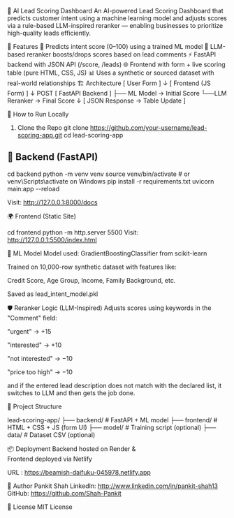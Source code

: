 🧠 AI Lead Scoring Dashboard
An AI-powered Lead Scoring Dashboard that predicts customer intent using a machine learning model and adjusts scores via a rule-based LLM-inspired reranker — enabling businesses to prioritize high-quality leads efficiently.

📌 Features
🔮 Predicts intent score (0–100) using a trained ML model
🧠 LLM-based reranker boosts/drops scores based on lead comments
⚡ FastAPI backend with JSON API (/score, /leads)
🌐 Frontend with form + live scoring table (pure HTML, CSS, JS)
📊 Uses a synthetic or sourced dataset with real-world relationships
🏗️ Architecture
[ User Form ] ↓ [ Frontend (JS Form) ] ↓ POST [ FastAPI Backend ] ├── ML Model → Initial Score └──LLM Reranker → Final Score ↓ [ JSON Response → Table Update ]

🧪 How to Run Locally
1. Clone the Repo
git clone https://github.com/your-username/lead-scoring-app.git
cd lead-scoring-app



## 🚀 Backend (FastAPI)

cd backend
python -m venv venv
source venv/bin/activate  # or venv\Scripts\activate on Windows
pip install -r requirements.txt
uvicorn main:app --reload

Visit: http://127.0.0.1:8000/docs




🌍 Frontend (Static Site)

cd frontend
python -m http.server 5500
Visit: http://127.0.0.1:5500/index.html


🧠 ML Model
Model used: GradientBoostingClassifier from scikit-learn

Trained on 10,000-row synthetic dataset with features like:

Credit Score, Age Group, Income, Family Background, etc.

Saved as lead_intent_model.pkl

🛡️ Reranker Logic (LLM-Inspired)
Adjusts scores using keywords in the "Comment" field:

"urgent" → +15

"interested" → +10

"not interested" → −10

"price too high" → −10
 
 and if the entered lead description does not match with the declared list, it switches to LLM and then gets the job done. 



📂 Project Structure

lead-scoring-app/
├── backend/        # FastAPI + ML model
├── frontend/       # HTML + CSS + JS (form UI)
├── model/          # Training script (optional)
├── data/           # Dataset CSV (optional)


📦 Deployment
Backend hosted on Render
            &  
Frontend deployed via Netlify

URL : https://beamish-daifuku-045978.netlify.app

👤 Author
Pankit Shah
LinkedIn: http://www.linkedin.com/in/pankit-shah13
GitHub: https://github.com/Shah-Pankit

📄 License
MIT License
